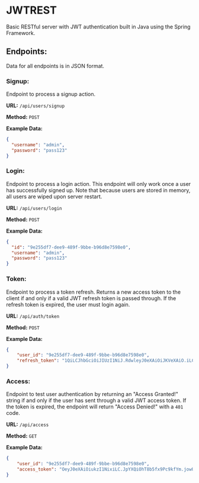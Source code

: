 # JWTREST

Basic RESTful server with JWT authentication built in Java using the Spring
Framework.

## Endpoints:

Data for all endpoints is in JSON format.

### Signup:
Endpoint to process a signup action.

**URL:** `/api/users/signup`

**Method:** `POST` 

**Example Data:**
```json
{
  "username": "admin",
  "password": "pass123"
}
```

### Login:
Endpoint to process a login action. This endpoint will only work once a user has 
successfully signed up. Note that because users are stored in memory, all users 
are wiped upon server restart. 

**URL:** `/api/users/login`

**Method:** `POST`

**Example Data:**
```json
{
  "id": "9e255df7-dee9-489f-9bbe-b96d8e7598e0", 
  "username": "admin",
  "password": "pass123"
}
```

### Token:
Endpoint to process a token refresh. Returns a new access token to the client 
if and only if a valid JWT refresh token is passed through. If the refresh token
is expired, the user must login again.

**URL:** `/api/auth/token`

**Method:** `POST`

**Example Data:**
```json
{
    "user_id": "9e255df7-dee9-489f-9bbe-b96d8e7598e0",
    "refresh_token": "1QiLCJhbGciOiJIUzI1NiJ.RdwleyJ0eXAiOiJKVeXAiO.iLCJpYXQiO0JowFv7QaIer" 
}
```

### Access:
Endpoint to test user authentication by returning an "Access Granted!" string if
and only if the user has sent through a valid JWT access token. If the token is 
expired, the endpoint will return "Access Denied!" with a `401` code.

**URL:** `/api/access`

**Method:** `GET`

**Example Data:**
```json
{
    "user_id": "9e255df7-dee9-489f-9bbe-b96d8e7598e0",
    "access_token": "OeyJ0eXAiOiukzI1NixiLC.JpYXQiOhT8b5fx9Pc9kfYm.jowUyR6MgDf09KopER3wDu"
}
```